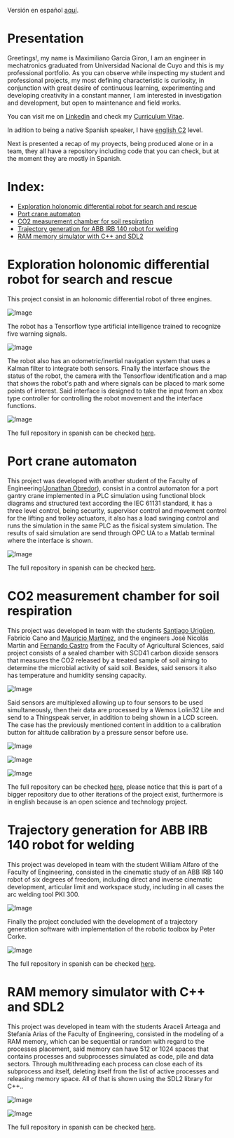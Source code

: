 Versión en español [aquí](https://github.com/MaximilianoGarcia716/Portafolio).
# Presentation
Greetings!, my name is Maximiliano Garcia Giron, I am an engineer in mechatronics graduated from Universidad Nacional de Cuyo and this is my professional portfolio. As you can observe while inspecting my student and professional projects, my most defining characteristic is curiosity, in conjunction with great desire of continuous learning, experimenting and developing creativity in a constant manner, I am interested in investigation and development, but open to maintenance and field works.

You can visit me on [Linkedin](https://www.linkedin.com/in/maximiliano-garcia-giron-01a9251ba/) and check my [Curriculum Vitae](https://github.com/MaximilianoGarcia716/Portfolio/blob/main/Curriculum%20Vitae/CURRICULUM%20VITAE%20Garcia%20Maximiliano%20-%20english.pdf).

In adition to being a native Spanish speaker, I have [english C2](https://efset.org/cert/wq7khc) level.

Next is presented a recap of my proyects, being produced alone or in a team, they all have a repository including code that you can check, but at the moment they are mostly in Spanish.

# Index:
- [Exploration holonomic differential robot for search and rescue](#Item1)
- [Port crane automaton](#Item2)
- [CO2 measurement chamber for soil respiration](#Item3)
- [Trajectory generation for ABB IRB 140 robot for welding](#Item4)
- [RAM memory simulator with C++ and SDL2](#Item5)

<a id="Item1"></a>
# Exploration holonomic differential robot for search and rescue

This project consist in an holonomic differential robot of three engines.

![Image](https://raw.githubusercontent.com/MaximilianoGarcia716/Portafolio/main/Imagenes/03.jpg)

The robot has a Tensorflow type artificial intelligence trained to recognize five warning signals.

![Image](https://raw.githubusercontent.com/MaximilianoGarcia716/Portafolio/main/Imagenes/01.jpg)

The robot also has an odometric/inertial navigation system that uses a Kalman filter to integrate both sensors. Finally the interface shows the status of the robot, the camera with the Tensorflow identification and a map that shows the robot's path and where signals can be placed to mark some points of interest. Said interface is designed to take the input from an xbox type controller for controlling the robot movement and the interface functions.

![Image](https://raw.githubusercontent.com/MaximilianoGarcia716/Portafolio/main/Imagenes/02.jpg)

The full repository in spanish can be checked [here](https://github.com/MaximilianoGarcia716/Proyecto-Final-de-Estudios).

<a id="Item2"></a>
# Port crane automaton

This project was developed with another student of the Faculty of Engineering([Jonathan Obredor](https://github.com/jonathan-obredor)), consist in a control automaton for a port gantry crane implemented in a PLC simulation using functional block diagrams and structured text according the IEC 61131 standard, it has a three level control, being security, supervisor control and movement control for the lifting and trolley actuators, it also has a load swinging control and runs the simulation in the same PLC as the fisical system simulation. The results of said simulation are send through OPC UA to a Matlab terminal where the interface is shown.

![Image](https://raw.githubusercontent.com/MaximilianoGarcia716/Portafolio/main/Imagenes/04.jpg)

The full repository in spanish can be checked [here](https://github.com/MaximilianoGarcia716/Automata-de-grua-portuaria).

<a id="Item3"></a>
# CO2 measurement chamber for soil respiration

This project was developed in team with the students [Santiago Urigüen](https://github.com/Santi-Uriguen), Fabricio Cano and [Mauricio Martínez](https://github.com/MauriM2023), and the engineers José Nicolás Martín and [Fernando Castro](https://github.com/nanocastro) from the Faculty of Agricultural Sciences, said project consists of a sealed chamber with SCD41 carbon dioxide sensors that measures the CO2 released by a treated sample of soil aiming to determine the microbial activity of said soil. Besides, said sensors it also has temperature and humidity sensing capacity.

![Image](https://raw.githubusercontent.com/GenericLab/CO2-soil-respiration-chamber/main/hardware/WEMOS-lolin32_Multiplexing_SCD41%20schematics/Soil%20Chamber.jpg)

Said sensors are multiplexed allowing up to four sensors to be used simultaneously, then their data are processed by a Wemos Lolin32 Lite and send to a Thingspeak server, in addition to being shown in a LCD screen. The case has the previously mentioned content in addition to a calibration button for altitude calibration by a pressure sensor before use.

![Image](https://raw.githubusercontent.com/GenericLab/CO2-soil-respiration-chamber/main/hardware/WEMOS-lolin32_Multiplexing_SCD41%20schematics/Soil%20Chamber%20Cabinet.jpg)

![Image](https://raw.githubusercontent.com/GenericLab/CO2-soil-respiration-chamber/main/hardware/WEMOS-lolin32_Multiplexing_SCD41%20schematics/Soil%20Chamber%20Cabinet%20with%20conections.jpeg)

![Image](https://raw.githubusercontent.com/GenericLab/CO2-soil-respiration-chamber/main/hardware/WEMOS-lolin32_Multiplexing_SCD41%20schematics/Cabinet%20while%20Measuring.jpeg)

The full repository can be checked [here](https://github.com/GenericLab/CO2-soil-respiration-chamber/tree/main/software/ESP32-S2/WEMOS-lolin32_Multiplexing_SCD41), please notice that this is part of a bigger repository due to other iterations of the project exist, furthermore is in english because is an open science and technology project.

<a id="Item4"></a>
# Trajectory generation for ABB IRB 140 robot for welding

This project was developed in team with the student William Alfaro of the Faculty of Engineering, consisted in the cinematic study of an ABB IRB 140 robot of six degrees of freedom, including direct and inverse cinematic development, articular limit and workspace study, including in all cases the arc welding tool PKI 300.

![Image](https://raw.githubusercontent.com/MaximilianoGarcia716/Portafolio/main/Imagenes/05.jpg)

Finally the project concluded with the development of a trajectory generation software with implementation of the robotic toolbox by Peter Corke.

![Image](https://raw.githubusercontent.com/MaximilianoGarcia716/Portafolio/main/Imagenes/06.jpg)

The full repository in spanish can be checked [here](https://github.com/MaximilianoGarcia716/Cinematica-y-soldadura-ABB-IRB-140).

<a id="Item5"></a>
# RAM memory simulator with C++ and SDL2

This project was developed in team with the students Araceli Arteaga and Stefanía Arias of the Faculty of Engineering, consisted in the modeling of a RAM memory, which can be sequential or random with regard to the processes placement, said memory can have 512 or 1024 spaces that contains processes and subprocesses simulated as code, pile and data sectors. Through multithreading each process can close each of its subprocess and itself, deleting itself from the list of active processes and releasing memory space. All of that is shown using the SDL2 library for C++..

![Image](https://raw.githubusercontent.com/MaximilianoGarcia716/Portafolio/main/Imagenes/07.jpg)

![Image](https://raw.githubusercontent.com/MaximilianoGarcia716/Portafolio/main/Imagenes/08.jpg)

The full repository in spanish can be checked [here](https://github.com/MaximilianoGarcia716/Simulador-RAM).
